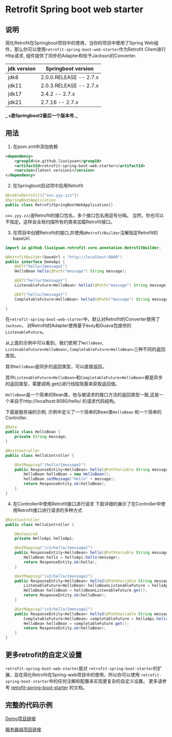 # Retrofit Spring boot web starter
## 说明
简化Retrofit在Springboot项目中的使用，当你的项目中使用了Spring Web组件，那么你可以使用`retrofit-spring-boot-web-starter`作为Retrofit Client进行Http请求,
组件提供了同步的Adapter和给予Jackson的Converter.


| jdk version | Springboot version   |
|-------------|----------------------|
| jdk8        | 2.0.0.RELEASE -- 2.7.x |
| jdk11       | 2.0.3.RELEASE -- 2.7.x |
| jdk17       | 2.4.2 -- 2.7.x       |
| jdk21       | 2.7.16 -- 2.7.x      |

**_ `x`是Springboot2最后一个版本号._**

## 用法
1. 在pom.xml中添加依赖
```xml
<dependency>
    <groupId>io.github.liuziyuan</groupId>
    <artifactId>retrofit-spring-boot-web-starter</artifactId>
    <version>{latest version}</version>
</dependency>
```

2. 在Springboot启动项中启用Retrofit
```java
@EnableRetrofit({"xxx.yyy.zzz"})
@SpringBootApplication
public class RetrofitSpringBootWebApplication{}
```
`xxx.yyy.zzz`是Retrofit的接口包名，多个接口包名用逗号分隔。
当然，你也可以不指定。这样会全局扫描所有的类来加载Retrofit接口。

3. 在项目中创建Retrofit的接口,并使用`@RetrofitBuilder`注解指定Retrofit的baseUrl.

```java
import io.github.liuziyuan.retrofit.core.annotation.RetrofitBuilder;

@RetrofitBuilder(baseUrl = "http://localhost:8080")
public interface DemoApi {
    @GET("hello/{message}")
    HelloBean hello(@Path("message") String message);

    @GET("hello/{message}")
    ListenableFuture<HelloBean> hello2(@Path("message") String message);

    @GET("hello/{message}")
    CompletableFuture<HelloBean> hello3(@Path("message") String message);
    
}
```
在`retrofit-spring-boot-web-starter`中，默认对Retrofit的Converter使用了`Jackson`，
对Retrofit的Adapter使用基于`Body`和Guava包提供的`ListenableFuture`。

从上面的示例中可以看到，我们使用了`HelloBean`, `ListenableFuture<HelloBean>`, `CompletableFuture<HelloBean>`三种不同的返回类型。

其中`HelloBean`是同步的返回类型，可以直接返回。

其中`ListenableFuture<HelloBean>`和`CompletableFuture<HelloBean>`都是异步的返回类型，需要调用.get()进行线程阻塞来获取返回值。

`HelloBean`是一个简单的Bean类，他与被请求的接口方法的返回类型一致,这是一个来自于http://localhost:8080/hello/ 的请求代码结构。

下面是服务端的示例, 示例中定义了一个简单的Bean类`HelloBean` 和一个简单的Controller.
```java
@Data
public class HelloBean {
    private String message;
}

```

```java
@RestController
public class HelloController {

    @GetMapping("/hello/{message}")
    public ResponseEntity<HelloBean> hello(@PathVariable String message) {
        HelloBean helloBean = new HelloBean();
        helloBean.setMessage("Hello" + message);
        return ResponseEntity.ok(helloBean);
    }
}
```

4. 在Controller中使用Retrofit接口进行请求
下面详细的展示了在Controller中使用Retrofit接口进行请求的多种方式
```java
@RestController
public class HelloController {

    @Autowired
    private HelloApi helloApi;

    @GetMapping("/v1/hello/{message}")
    public ResponseEntity<HelloBean> hello(@PathVariable String message) throws IOException {
        HelloBean hello = helloApi.hello(message);
        return ResponseEntity.ok(hello);
    }

    @GetMapping("/v2/hello/{message}")
    public ResponseEntity<HelloBean> hello2(@PathVariable String message) throws IOException, ExecutionException, InterruptedException {
        ListenableFuture<HelloBean> helloBeanListenableFuture = helloApi.hello2(message);
        HelloBean helloBean = helloBeanListenableFuture.get();
        return ResponseEntity.ok(helloBean);
    }

    @GetMapping("/v3/hello/{message}")
    public ResponseEntity<HelloBean> hello3(@PathVariable String message) throws IOException, ExecutionException, InterruptedException {
        CompletableFuture<HelloBean> completableFuture = helloApi.hello3(message);
        HelloBean helloBean = completableFuture.get();
        return ResponseEntity.ok(helloBean);
    }
}
```

## 更多retrofit的自定义设置
`retrofit-spring-boot-web-starter`是对 `retrofit-spring-boot-starter`的扩展，旨在简化Retrofit在Spring-web项目中的使用，所以你可以使用 `retrofit-spring-boot-starter`中的任何注解和配置来实现更复杂的自定义设置。
更多请参考 [retrofit-spring-boot-starter](https://github.com/liuziyuan/retrofit-spring-boot-starter/blob/main/README_CN.md) 的文档。

## 完整的代码示例
[Demo项目链接](https://github.com/liuziyuan/retrofit-spring-boot-starter-samples/tree/main/retrofit-spring-boot-web-starter-sample)

[服务器端项目链接](https://github.com/liuziyuan/retrofit-spring-boot-starter-samples/tree/main/retrofit-spring-boot-starter-sample-backend-services)

